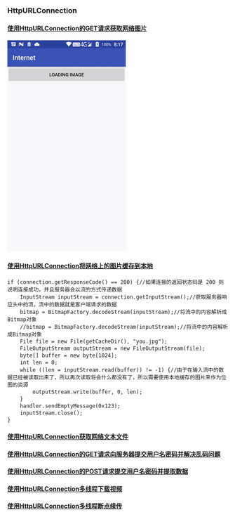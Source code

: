### HttpURLConnection
#### [使用HttpURLConnection的GET请求获取网络图片](https://github.com/ningbaoqi/ComputerNetWork/commit/85a1c924976b28f2bef8de1ae39f06d5a8f003ed)

![image](https://github.com/ningbaoqi/ComputerNetWork/blob/master/gif/b1.gif)

#### [使用HttpURLConnection将网络上的图片缓存到本地]()
```
if (connection.getResponseCode() == 200) {//如果连接的返回状态码是 200 则说明连接成功，并且服务器会以流的方式传递数据
    InputStream inputStream = connection.getInputStream();//获取服务器响应头中的流，流中的数据就是客户端请求的数据
    bitmap = BitmapFactory.decodeStream(inputStream);//将流中的内容解析成Bitmap对象
    //bitmap = BitmapFactory.decodeStream(inputStream);//将流中的内容解析成Bitmap对象
    File file = new File(getCacheDir(), "you.jpg");
    FileOutputStream outputStream = new FileOutputStream(file);
    byte[] buffer = new byte[1024];
    int len = 0;
    while ((len = inputStream.read(buffer)) != -1) {//由于在输入流中的数据已经被读取出来了，所以再次读取将会什么都没有了，所以需要使用本地缓存的图片来作为位图的资源
        outputStream.write(buffer, 0, len);
    }
    handler.sendEmptyMessage(0x123);
    inputStream.close();
}
```

#### [使用HttpURLConnection获取网络文本文件](https://github.com/ningbaoqi/ComputerNetWork/commit/b6ae7214f1d177106dfb79f46dd183b05d7078dc)
#### [使用HttpURLConnection的GET请求向服务器提交用户名密码并解决乱码问题](https://github.com/ningbaoqi/ComputerNetWork/commit/51cefc8c0f134e8cec3d2bf0672121f62a1b3a51)
#### [使用HttpURLConnection的POST请求提交用户名密码并提取数据](https://github.com/ningbaoqi/ComputerNetWork/commit/563f25c3cdb6842e05e26cc2d8e62c7a5480e9c8)
#### [使用HttpURLConnection多线程下载视频](https://github.com/ningbaoqi/ComputerNetWork/commit/a1a00d6ea1a0b4e86726d6905d0626da868d82bb)
#### [使用HttpURLConnection多线程断点续传](https://github.com/ningbaoqi/ComputerNetWork/commit/5c4d959e6c8caf64fa3b0930dd7ed4e74c9c1011)
